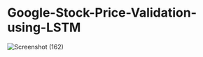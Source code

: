 # Google-Stock-Price-Validation-using-LSTM

![Screenshot (162)](https://user-images.githubusercontent.com/75041273/133158138-5fa1b844-20c6-43ba-a886-037eb7aaeb63.png)
